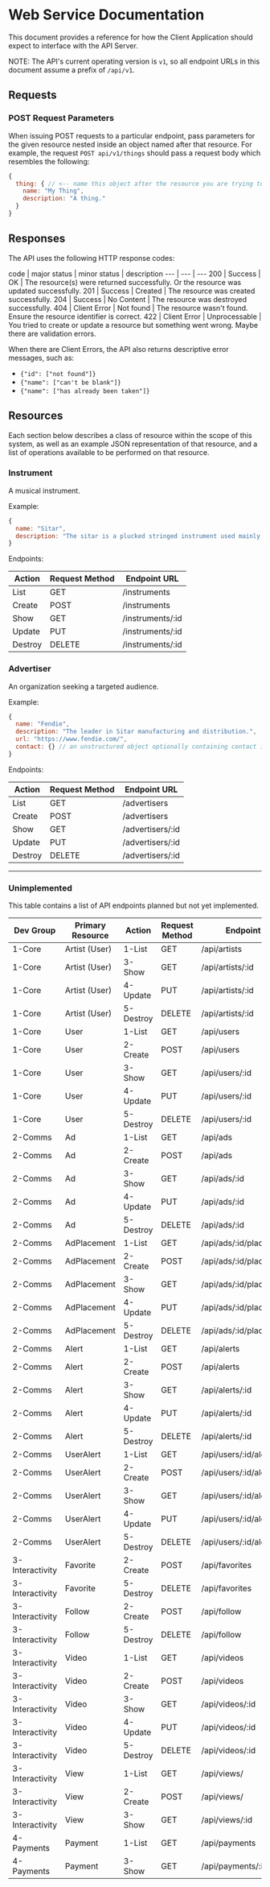 # Web Service Documentation

This document provides a reference for how the Client Application should expect to interface with the API Server.

NOTE: The API's current operating version is `v1`, so all endpoint URLs in this document assume a prefix of `/api/v1`.

## Requests

### POST Request Parameters

When issuing POST requests to a particular endpoint, pass parameters for the given resource nested inside an object named after that resource. For example, the request `POST api/v1/things` should pass a request body which resembles the following:

```` js
{
  thing: { // <-- name this object after the resource you are trying to create!
    name: "My Thing",
    description: "A thing."
  }
}
````

## Responses

The API uses the following HTTP response codes:

code | major status | minor status | description
--- | --- | ---
200 | Success | OK | The resource(s) were returned successfully. Or the resource was updated successfully.
201 | Success | Created | The resource was created successfully.
204 | Success | No Content | The resource was destroyed successfully.
404 | Client Error | Not found | The resource wasn't found. Ensure the resource identifier is correct.
422 | Client Error | Unprocessable | You tried to create or update a resource but something went wrong. Maybe there are validation errors.

When there are Client Errors, the API also returns descriptive error messages, such as:

  + `{"id": ["not found"]}`
  + `{"name": ["can't be blank"]}`
  + `{"name": ["has already been taken"]}`

## Resources

Each section below describes a class of resource within the scope of this system, as well as an example JSON representation of that resource, and a list of operations available to be performed on that resource.

### Instrument

A musical instrument.

Example:

```` js
{
  name: "Sitar",
  description: "The sitar is a plucked stringed instrument used mainly in Hindustani music and Indian classical music."
}
````

Endpoints:

Action | Request Method | Endpoint URL
---	|	---	|	---
List | GET | /instruments
Create | POST | /instruments
Show | GET | /instruments/:id
Update | PUT | /instruments/:id
Destroy | DELETE | /instruments/:id

### Advertiser

An organization seeking a targeted audience.

Example:

```` js
{
  name: "Fendie",
  description: "The leader in Sitar manufacturing and distribution.",
  url: "https://www.fendie.com/",
  contact: {} // an unstructured object optionally containing contact information like a sales representative's name and phone number and email address.
}
````

Endpoints:

Action | Request Method | Endpoint URL
---	|	---	|	---
List | GET | /advertisers
Create | POST | /advertisers
Show | GET | /advertisers/:id
Update | PUT | /advertisers/:id
Destroy | DELETE | /advertisers/:id















<hr>





### Unimplemented

This table contains a list of API endpoints planned but not yet implemented.

Dev Group	| Primary Resource | Action | Request Method | Endpoint URL
---	|	---	|	---	|	---	|	---
1-Core	|	Artist (User)	|	1-List | GET | /api/artists
1-Core	|	Artist (User)	|	3-Show	|	GET	|	/api/artists/:id
1-Core	|	Artist (User)	|	4-Update	|	PUT	|	/api/artists/:id
1-Core	|	Artist (User)	|	5-Destroy	|	DELETE	|	/api/artists/:id
1-Core	|	User	|	1-List	|	GET	|	/api/users
1-Core	|	User	|	2-Create	|	POST	|	/api/users
1-Core	|	User	|	3-Show	|	GET	|	/api/users/:id
1-Core	|	User	|	4-Update	|	PUT	|	/api/users/:id
1-Core	|	User	|	5-Destroy	|	DELETE	|	/api/users/:id
2-Comms	|	Ad	|	1-List	|	GET	|	/api/ads
2-Comms	|	Ad	|	2-Create	|	POST	|	/api/ads
2-Comms	|	Ad	|	3-Show	|	GET	|	/api/ads/:id
2-Comms	|	Ad	|	4-Update	|	PUT	|	/api/ads/:id
2-Comms	|	Ad	|	5-Destroy	|	DELETE	|	/api/ads/:id
2-Comms	|	AdPlacement	|	1-List	|	GET	|	/api/ads/:id/placements
2-Comms	|	AdPlacement	|	2-Create	|	POST	|	/api/ads/:id/placements
2-Comms	|	AdPlacement	|	3-Show	|	GET	|	/api/ads/:id/placements/:id
2-Comms	|	AdPlacement	|	4-Update	|	PUT	|	/api/ads/:id/placements/:id
2-Comms	|	AdPlacement	|	5-Destroy	|	DELETE	|	/api/ads/:id/placements/:id
2-Comms	|	Alert	|	1-List	|	GET	|	/api/alerts
2-Comms	|	Alert	|	2-Create	|	POST	|	/api/alerts
2-Comms	|	Alert	|	3-Show	|	GET	|	/api/alerts/:id
2-Comms	|	Alert	|	4-Update	|	PUT	|	/api/alerts/:id
2-Comms	|	Alert	|	5-Destroy	|	DELETE	|	/api/alerts/:id
2-Comms	|	UserAlert	|	1-List	|	GET	|	/api/users/:id/alerts
2-Comms	|	UserAlert	|	2-Create	|	POST	|	/api/users/:id/alerts
2-Comms	|	UserAlert	|	3-Show	|	GET	|	/api/users/:id/alerts/:id
2-Comms	|	UserAlert	|	4-Update	|	PUT	|	/api/users/:id/alerts/:id
2-Comms	|	UserAlert	|	5-Destroy	|	DELETE	|	/api/users/:id/alerts/:id
3-Interactivity	|	Favorite	|	2-Create	|	POST	|	/api/favorites
3-Interactivity	|	Favorite	|	5-Destroy	|	DELETE	|	/api/favorites
3-Interactivity	|	Follow	|	2-Create	|	POST	|	/api/follow
3-Interactivity	|	Follow	|	5-Destroy	|	DELETE	|	/api/follow
3-Interactivity	|	Video	|	1-List	|	GET	|	/api/videos
3-Interactivity	|	Video	|	2-Create	|	POST	|	/api/videos
3-Interactivity	|	Video	|	3-Show	|	GET	|	/api/videos/:id
3-Interactivity	|	Video	|	4-Update	|	PUT	|	/api/videos/:id
3-Interactivity	|	Video	|	5-Destroy	|	DELETE	|	/api/videos/:id
3-Interactivity	|	View	|	1-List	|	GET	|	/api/views/
3-Interactivity	|	View	|	2-Create	|	POST	|	/api/views/
3-Interactivity	|	View	|	3-Show	|	GET	|	/api/views/:id
4-Payments	|	Payment	|	1-List	|	GET	|	/api/payments
4-Payments	|	Payment	|	3-Show	|	GET	|	/api/payments/:id
